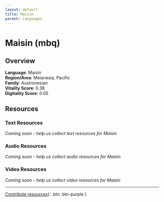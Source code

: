 ```yaml
---
layout: default
title: Maisin
parent: Languages
---
```


# Maisin (mbq)

## Overview

**Language**: Maisin  
**Region/Area**: Melanesia, Pacific  
**Family**: Austronesian  
**Vitality Score**: 0.38  
**Digitality Score**: 0.05  

## Resources

### Text Resources
*Coming soon - help us collect text resources for Maisin*

### Audio Resources
*Coming soon - help us collect audio resources for Maisin*

### Video Resources
*Coming soon - help us collect video resources for Maisin*

---

[Contribute resources](https://fairtrain.github.io/){: .btn .btn-purple }
